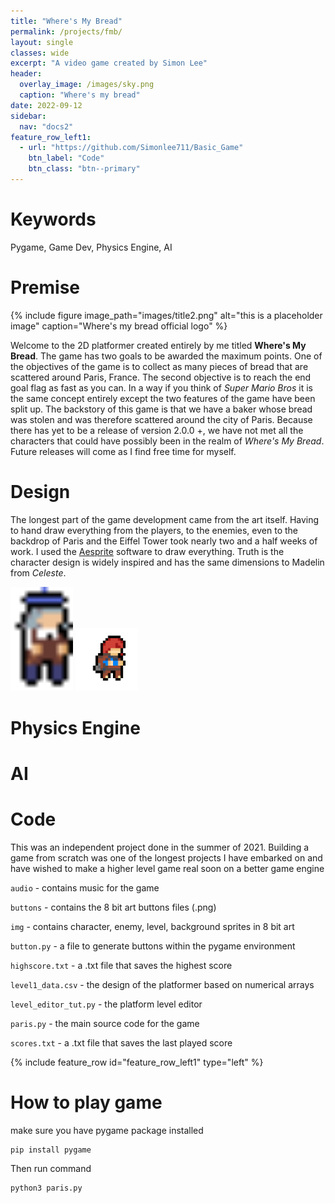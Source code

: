 ```yaml
---
title: "Where's My Bread"
permalink: /projects/fmb/
layout: single 
classes: wide
excerpt: "A video game created by Simon Lee"
header:
  overlay_image: /images/sky.png
  caption: "Where's my bread"
date: 2022-09-12
sidebar:
  nav: "docs2"
feature_row_left1:
  - url: "https://github.com/Simonlee711/Basic_Game"
    btn_label: "Code"
    btn_class: "btn--primary"
---
```


# Keywords

Pygame, Game Dev, Physics Engine, AI

# Premise

{% include figure image_path="images/title2.png" alt="this is a placeholder image" caption="Where's my bread official logo" %}

Welcome to the 2D platformer created entirely by me titled **Where's My Bread**. The game has two goals to be awarded the maximum points. One of the objectives of the game is to collect as many pieces of bread that are scattered around Paris, France. The second objective is to reach the end goal flag as fast as you can. In a way if you think of *Super Mario Bros* it is the same concept entirely except the two features of the game have been split up. The backstory of this game is that we have a baker whose bread was stolen and was therefore scattered around the city of Paris. Because there has yet to be a release of version 2.0.0 +, we have not met all the characters that could have possibly been in the realm of *Where's My Bread*. Future releases will come as I find free time for myself.

# Design

The longest part of the game development came from the art itself. Having to hand draw everything from the players, to the enemies, even to the backdrop of Paris and the Eiffel Tower took nearly two and a half weeks of work. I used the [Aesprite](https://www.aseprite.org/) software to draw everything. Truth is the character design is widely inspired and has the same dimensions to Madelin from *Celeste*. 

<p float="center">
  <img src="/images/1.png" width="100" />
  <img src="/assets/splash2/3.png" width="100" /> 
</p>




# Physics Engine

# AI

# Code

This was an independent project done in the summer of 2021. Building a game from scratch was one of the longest projects I have embarked on and have wished to make a higher level game real soon on a better game engine

```audio``` - contains music for the game

```buttons``` - contains the 8 bit art buttons files (.png)

```img``` - contains character, enemy, level, background sprites in 8 bit art

```button.py``` - a file to generate buttons within the pygame environment

```highscore.txt``` - a .txt file that saves the highest score

```level1_data.csv``` - the design of the platformer based on numerical arrays

```level_editor_tut.py``` - the platform level editor

```paris.py``` - the main source code for the game

```scores.txt``` - a .txt file that saves the last played score

{% include feature_row id="feature_row_left1" type="left" %}

# How to play game

make sure you have pygame package installed
```
pip install pygame
```

Then run command

```
python3 paris.py
```
